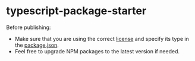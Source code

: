 # typescript-package-starter

Before publishing:

-   Make sure that you are using the correct [license](./LICENSE) and specify
    its type in the [package.json](./package.json).
-   Feel free to upgrade NPM packages to the latest version if needed.
